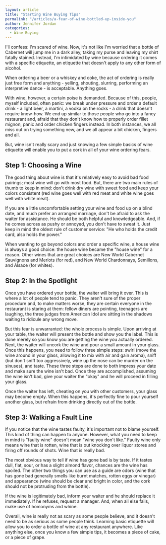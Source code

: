 ```yaml
---
layout: article
title: "Starting Wine Buying Tips"
permalink: "/articles/a-fear-of-wine-bottled-up-inside-you"
author: Jennifer Jordan
categories:
  - Wine Buying
---
```


I'll confess: I'm scared of wine. Now, it's not like I'm worried that a bottle of Cabernet will jump me in a dark alley, taking my purse and leaving my shirt fatally stained. Instead, I'm intimidated by wine because ordering it comes with a specific etiquette, an etiquette that doesn't apply to any other form of alcohol.

When ordering a beer or a whiskey and coke, the act of ordering is really just free form and anything - yelling, shouting, slurring, performing an interpretive dance - is acceptable. Anything goes.

With wine, however, a certain poise is demanded. Because of this, people, myself included, often panic: we break under pressure and order a default drink - a light beer, a martini, a vodka on the rocks - a drink that doesn't require know-how. We end up similar to those people who go into a fancy restaurant and, afraid that they don't know how to properly order fillet mignon, panic and order chicken fingers instead. In both instances, we all miss out on trying something new, and we all appear a bit chicken, fingers and all.

But, wine isn't really scary and just knowing a few simple basics of wine etiquette will enable you to put a cork in all of your wine ordering fears.

## Step 1: Choosing a Wine

The good thing about wine is that it's relatively easy to avoid bad food pairings; most wine will go with most food. But, there are two main rules of thumb to keep in mind: don't drink dry wine with sweet food and keep your colors consistent (red wine goes well with red meat and white wine goes well with white meat).

If you are a little uncomfortable setting your wine and food up on a blind date, and much prefer an arranged marriage, don't be afraid to ask the waiter for assistance. He should be both helpful and knowledgeable. And, if he comes across as pushy or annoyed, you don't have to sweat it. Just keep in mind the oldest rule of customer service: "He who holds the credit card, also holds the power."

When wanting to go beyond colors and order a specific wine, a house wine is always a good choice: the house wine became the "house wine" for a reason. Other wines that are great choices are New World Cabernet Sauvignons and Merlots (for red), and New World Chardonnays, Semillons, and Alsace (for whites).

## Step 2: In the Spotlight

Once you have ordered your bottle, the waiter will bring it over. This is where a lot of people tend to panic. They aren't sure of the proper procedure and, to make matters worse, they are certain everyone in the restaurant is staring at them: fellow diners are pointing, teenagers are laughing, the three judges from American Idol are sitting in the shadows waiting to ridicule any wrong move.

But this fear is unwarranted: the whole process is simple. Upon arriving at your table, the waiter will present the bottle and show you the label. This is done merely so you know you are getting the wine you actually ordered. Next, the waiter will uncork the wine and pour a small amount in your glass. Once this happens, you need to follow three simple steps: swirl (move the wine around in your glass, allowing it to mix with air and gain aroma), sniff (but don't sniff too aggressively, wine up the nose can be murder on the sinuses), and taste. These three steps are done to both impress your date and make sure the wine isn't bad. Once they are accomplished, assuming the wine isn't bad, give your waiter the "okay" and he will proceed in filling your glass.

Once the waiter has left, cheating on you with other customers, your glass may become empty. When this happens, it's perfectly fine to pour yourself another glass, but refrain from drinking directly out of the bottle.

## Step 3: Walking a Fault Line

If you notice that the wine tastes faulty, it's important not to blame yourself. This kind of thing can happen to anyone. However, what you need to keep in mind is "faulty wine" doesn't mean "wine you don't like." Faulty wine only means wine that is rotten, wine that is out knocking over liquor stores and firing off rounds of shots. Wine that is really bad.

The most obvious way to tell if wine has gone bad is by taste. If it tastes dull, flat, sour, or has a slight almond flavor, chances are the wine has spoiled. The other two things you can use as a guide are odors (wine that has gone bad generally smells like burnt matches, rotten eggs or vinegar) and appearance (wine should be clear and bright in color, and the cork should not be protruding from the bottle).

If the wine is legitimately bad, inform your waiter and he should replace it immediately. If he refuses, request a manager. And, when all else fails, make use of homonyms and whine.

Overall, wine is really not as scary as some people believe, and it doesn't need to be as serious as some people think. Learning basic etiquette will allow you to order a bottle of wine at any restaurant anywhere. Like anything else, once you know a few simple tips, it becomes a piece of cake, or a piece of grape.
